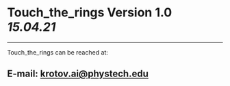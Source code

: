 # Touch_the_rings Version 1.0 _15.04.21_
---
Touch_the_rings can be reached at:

E-mail: krotov.ai@phystech.edu
---
